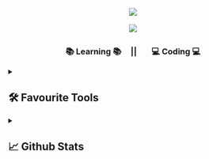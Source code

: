 <p align="center">
  <a href="https://github.com/Nachoozg">
    <img src="https://readme-typing-svg.demolab.com?font=&pause=10000&color=275FF7&center=true&vCenter=true&width=435&lines=Nacho+Zaldo+Gonz%C3%A1lez" /></a>
  
</p>
  <p align="center">
  <a href="https://github.com/Nachoozg">
    <img src="https://media.tenor.com/5ry-200hErMAAAAd/hacker-hacker-man.gif" width="150"/></a>
  </p>
  <h3 align="center"> 📚 Learning 📚  ㅤ||ㅤㅤ💻 Coding 💻 </h3>

<details> 
  <summary><h2>🛠️ Favourite Tools</h2></summary>
 

  

  <p>
     <a href="https://www.cprogramming.com/" target="_blank" rel="noreferrer"> <img src="https://raw.githubusercontent.com/devicons/devicon/master/icons/c/c-original.svg" alt="c" width="40" height="40"/> </a> 
     <a href="https://www.linux.org/" target="_blank" rel="noreferrer"> <img src="https://raw.githubusercontent.com/devicons/devicon/master/icons/linux/linux-original.svg" alt="linux" width="40" height="40"/> </a>
    <a href="https://www.java.com" target="_blank" rel="noreferrer"> <img src="https://raw.githubusercontent.com/devicons/devicon/master/icons/java/java-original.svg" alt="java" width="40" height="40"/> </a> 
    <a href="https://www.postgresql.org" target="_blank" rel="noreferrer"> <img src="https://raw.githubusercontent.com/devicons/devicon/master/icons/postgresql/postgresql-original-wordmark.svg" alt="postgresql" width="40" height="40"/> </a>
  <a href="https://www.gnu.org/software/bash/" target="_blank" rel="noreferrer"><img src="https://www.vectorlogo.zone/logos/gnu_bash/gnu_bash-icon.svg" alt="bash" width="40" height="40"/></a> 
  <a href="https://developer.android.com" target="_blank" rel="noreferrer"><img src="https://raw.githubusercontent.com/devicons/devicon/master/icons/android/android-original-wordmark.svg" alt="android" width="40" height="40"/></a>
  <a href="https://www.python.org/" target="_blank" rel="noreferrer"><img src="https://upload.wikimedia.org/wikipedia/commons/thumb/c/c3/Python-logo-notext.svg/800px-Python-logo-notext.svg.png" alt="bash" width="40" height="40"/></a> 
  </p>
  </p>
    
</details>


<details> 
  <summary><h2>📈 Github Stats</h2></summary>
  
<!-- <img align="left" width="40%" src="https://streak-stats.demolab.com/?user=Nachoozg"/> -->
  
<img align="center" width="40%" src="https://github-readme-stats.vercel.app/api?username=nachoozg&show_icons=true&theme=ayu-mirage" />

<!--<img align="right" width="40%" src="https://github-readme-stats.vercel.app/api/top-langs/?username=nachoozg&layout=compact"/>-->


</details>






